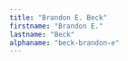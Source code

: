 ```yaml
---
title: "Brandon E. Beck"
firstname: "Brandon E."
lastname: "Beck"
alphaname: "beck-brandon-e"
---
```

